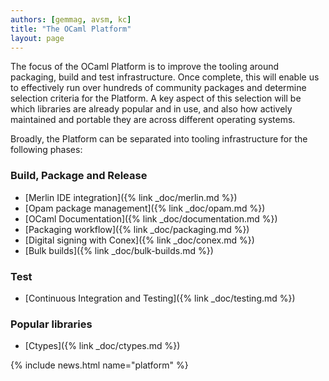 ```yaml
---
authors: [gemmag, avsm, kc]
title: "The OCaml Platform"
layout: page
---
```


The focus of the OCaml Platform is to improve the tooling around packaging, build and test infrastructure. Once complete, this will enable us to effectively run over hundreds of community packages and determine selection criteria for the Platform. A key aspect of this selection will be which libraries are already popular and in use, and also how actively maintained and portable they are across different operating systems.

Broadly, the Platform can be separated into tooling infrastructure for the following phases:

### Build, Package and Release

* [Merlin IDE integration]({% link _doc/merlin.md %})
* [Opam package management]({% link _doc/opam.md %})
* [OCaml Documentation]({% link _doc/documentation.md %})
* [Packaging workflow]({% link _doc/packaging.md %})
* [Digital signing with Conex]({% link _doc/conex.md %})
* [Bulk builds]({% link _doc/bulk-builds.md %})

### Test

* [Continuous Integration and Testing]({% link _doc/testing.md %})

### Popular libraries

* [Ctypes]({% link _doc/ctypes.md %})

{% include news.html name="platform" %}
